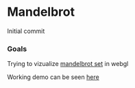 # Mandelbrot

Initial commit

### Goals
Trying to vizualize [mandelbrot set](https://en.wikipedia.org/wiki/Mandelbrot_set) in webgl


Working demo can be seen [here](https://kristianroth.github.io/mandelbrot/)

